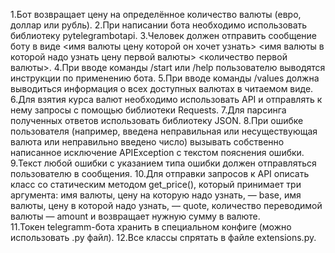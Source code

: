 1.Бот возвращает цену на определённое количество валюты (евро, доллар или рубль).
2.При написании бота необходимо использовать библиотеку pytelegrambotapi.
3.Человек должен отправить сообщение боту в виде <имя валюты цену которой он хочет узнать> <имя валюты в которой надо узнать цену первой валюты> <количество первой валюты>.
4.При вводе команды /start или /help пользователю выводятся инструкции по применению бота.
5.При вводе команды /values должна выводиться информация о всех доступных валютах в читаемом виде.
6.Для взятия курса валют необходимо использовать API и отправлять к нему запросы с помощью библиотеки Requests.
7.Для парсинга полученных ответов использовать библиотеку JSON.
8.При ошибке пользователя (например, введена неправильная или несуществующая валюта или неправильно введено число) вызывать собственно написанное исключение APIException с текстом пояснения ошибки.
9.Текст любой ошибки с указанием типа ошибки должен отправляться пользователю в сообщения.
10.Для отправки запросов к API описать класс со статическим методом get_price(), который принимает три аргумента: имя валюты, цену на которую надо узнать, — base, имя валюты, цену в которой надо узнать, — quote, количество переводимой валюты — amount и возвращает нужную сумму в валюте.
11.Токен telegramm-бота хранить в специальном конфиге (можно использовать .py файл).
12.Все классы спрятать в файле extensions.py.
